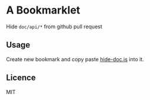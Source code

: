 # A Bookmarklet

Hide `doc/api/*` from github pull request

## Usage

Create new bookmark and copy paste [hide-doc.js](/hide-doc.js) into it.

## Licence

MIT
